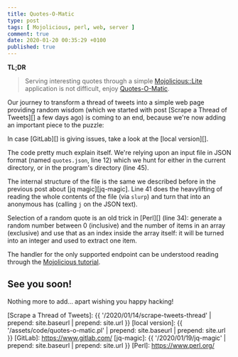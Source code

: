 ```yaml
---
title: Quotes-O-Matic
type: post
tags: [ Mojolicious, perl, web, server ]
comment: true
date: 2020-01-20 00:35:29 +0100
published: true
---
```


**TL;DR**

> Serving interesting quotes through a simple [Mojolicious::Lite][]
> application is not difficult, enjoy [Quotes-O-Matic][qom-gitlab].

Our journey to transform a thread of tweets into a simple web page providing
random wisdom (which we started with post [Scrape a Thread of Tweets][] a
few days ago) is coming to an end, because we're now adding an important
piece to the puzzle:

<script src="https://gitlab.com/polettix/notechs/snippets/1931468.js"></script>

In case [GitLab][] is giving issues, take a look at the [local version][].

The code pretty much explain itself. We're relying upon an input file in
JSON format (named `quotes.json`, line 12) which we hunt for either in the
current directory, or in the program's directory (line 45).

The internal structure of the file is the same we described before in the
previous post about [jq magic][jq-magic]. Line 41 does the heavylifting of
reading the whole contents of the file (via `slurp`) and turn that into an
anonymous has (calling `j` on the JSON text).

Selection of a random quote is an old trick in [Perl][] (line 34): generate
a random number between 0 (inclusive) and the number of items in an array
(exclusive) and use that as an index inside the array itself: it will be
turned into an integer and used to extract one item.

The handler for the only supported endpoint can be understood reading
through the [Mojolicious tutorial][Mojolicious::Lite].

## See you soon!

Nothing more to add... apart wishing you happy hacking!

[Mojolicious::Lite]: https://metacpan.org/pod/distribution/Mojolicious/lib/Mojolicious/Guides/Tutorial.pod
[qom-gitlab]: https://gitlab.com/polettix/notechs/snippets/1931468
[Scrape a Thread of Tweets]: {{ '/2020/01/14/scrape-tweets-thread' | prepend: site.baseurl | prepend: site.url }}
[local version]: {{ '/assets/code/quotes-o-matic.pl' | prepend: site.baseurl | prepend: site.url }}
[GitLab]: https://www.gitlab.com/
[jq-magic]: {{ '/2020/01/19/jq-magic' | prepend: site.baseurl | prepend: site.url }}
[Perl]: https://www.perl.org/
